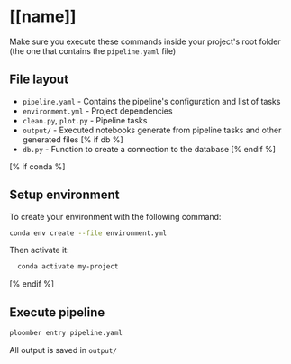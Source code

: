 # [[name]]

Make sure you execute these commands inside your project's root folder (the one that contains the `pipeline.yaml` file)

## File layout

* `pipeline.yaml` - Contains the pipeline's configuration and list of tasks
* `environment.yml` - Project dependencies
* `clean.py`, `plot.py` - Pipeline tasks
* `output/` - Executed notebooks generate from pipeline tasks and other generated files
[% if db %]
* `db.py` - Function to create a connection to the database
[% endif %]


[% if conda %]
## Setup environment

To create your environment with the following command:

```sh
conda env create --file environment.yml
```
Then activate it:

```sh
  conda activate my-project
```
[% endif %]

## Execute pipeline

```sh
ploomber entry pipeline.yaml
```

All output is saved in `output/`
